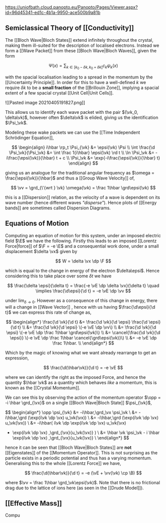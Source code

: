https://uniofbath.cloud.panopto.eu/Panopto/Pages/Viewer.aspx?id=96d45341-ed1c-4b1a-9950-ace500b9a81b

## Semiclassical Theory of [[Conductivity]]

The [[Bloch Wave|Bloch States]] extend infinitely throughout the crystal, making them ill-suited for the description of localised electrons. Instead we form a [[Wave Packet]] from these [[Bloch Wave|Bloch Waves]], given the form

$$
\Psi(x) = \sum_{k \in [k_0 - \delta k, k_0 + \delta k]} c_k \psi_k(x)
$$

with the spacial localisation leading to a spread in the momentum by the [[Uncertainty Principle]]. In order for this to have a well-defined $k$ we require $\delta k$ to be a **small fraction** of the [[Brillouin Zone]], implying a spacial extent of a few spacial crystal [[Unit Cell|Unit Cells]]. 

![[Pasted image 20210405191827.png]]

This allows us to identify each wave packet with the pair $(\vk_0, \delta\vk)$, however often $\delta\vk$ is elided, giving us the identification $\Psi_\vk$.

Modeling these wake packets we can use the [[Time Independent Schrödinger Equation]],

$$
\begin{align}
i\hbar \rp_t \Psi_{\vk}  &= \epsi(\vk) \Psi \\
\int \frac{\d \Psi_\vk}{\Psi_\vk} &= \int \frac 1{i\hbar} \epsi(\vk) \rd t \\
\ln \Psi_\vk &= -i\frac{\epsi(\vk)}{\hbar} t + c \\
\Psi_\vk &= \exp{-i\frac{\epsi(\vk)}{\hbar} t}
\end{align}
$$

giving us an analogue for the traditional angular frequency as $\omega = \frac{\epsi(\vk)}{\hbar}$  and thus a [[Group Wave Velocity]] of,

$$
\vv = \grd_{\'{wrt } \vk} \omega(\vk) = \frac 1\hbar \grd\epsi(\vk)
$$

this is a [[Dispersion]] relation, as the velocity of a wave is dependent on its wave number (hence different waves *"disperse"*). Hence plots of [[Energy bands]] are sometimes called Dispersion Diagrams.

## Equations of Motion

Computing an equation of motion for this system, under an imposed electric field $\E$ we have the following. Firstly this leads to an imposed [[Lorentz Force|force]] of $\F = -e \E$ and a consequential work done, under a small displacement $\delta \vx$ given by

$$
W = \delta \vx \dp \F
$$

which is equal to the change in energy of the electron $\delta\epsi$. Hence considering this to take place over some $\delta t$ we have

$$
\frac{\delta \epsi}{\delta t} = 
\frac{-e \vE \dp \delta \vx}{\delta t}
\quad \implies
\frac{\d\epsi}{\d t} = -e \vE \dp \vv
$$

under $\lim_{\delta \to 0}$. However as a consequence of this change in energy, there will a change in [[Wave Vector]]
, hence with us having $\frac{\d\epsi}{\d t}$ we can express this rate of change as,

$$
\begin{align*}
\frac{\d \vk}{\d t} 
&= \frac{\d \vk}{\d \epsi} \frac{\d \epsi}{\d t} \\
&= \frac{\d \vk}{\d \epsi} \(-e \vE \dp \vv\) \\
&= \frac{\d \vk}{\d \epsi} \(-e \vE \dp \frac 1\hbar \grd\epsi(\vk)\) \\
&= \cancel{\frac{\d \vk}{\d \epsi}} \(-e \vE \dp \frac 1\hbar \cancel{\grd\epsi(\vk)}\) \\
&= -e \vE \dp \frac 1\hbar. \\
\end{align*}
$$

Which by the magic of knowing what we want already rearrange to get an expression,

$$
\frac{\d(\hbar\vk)}{\d t} = -e \vE
$$

where we can identify the right as the imposed Force, and hence the quantity $\hbar \vk$ as a quantity which behaves *like* a momentum, this is known as the [[Crystal Momentum]].

We can see this by observing the action of the momentum operator $\opp = -i \hbar \grd_{\vx}$ on a single [[Bloch Wave|Bloch State]] $\psi_{\vk}$,

$$
\begin{align*}
\opp \psi_{\vk}
&= -i\hbar\,\grd_\vx \psi_\vk \\
&= -i\hbar\,\grd (\exp(i\vk \dp \vx) u_\vk(\vx)) \\
&= -i\hbar\,\grd (\exp(i\vk \dp \vx) u_\vk(\vx)) \\
&= -i\hbar\(
	i\vk \dp \exp(i\vk \dp \vx) u_\vk(\vx)
  + \exp(i\vk \dp \vx) \,\grd_{\vx}{u_\vk(\vx)}
\) \\
&=
	\hbar \vk \psi_\vk -
    i \hbar \exp(i\vk \dp \vx) \,\grd_{\vx}{u_\vk(\vx)} \\
\end{align*}
$$

hence it can be seen that [[Bloch Wave|Bloch States]] are **not** [[Eigenstates]] of the [[Momentum Operator]]. This is not surprising as the particle exists in a periodic potential and thus has a varying momentum. Generalising this to the whole [[Lorentz Force]] we have,

$$
\frac{\d(\hbar\vk)}{\d t} = -e (\vE + \vv(\vk) \cp \B)
$$

where $\vv = \frac 1\hbar \grd_\vk\epsi(\vk)$. Note that there is no frictional drag due to the lattice of ions here (as seen in the [[Drude Model]]).

## [[Effective Mass]]

Compu